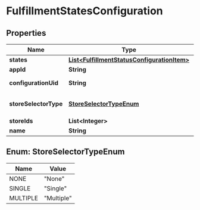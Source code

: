 
# FulfillmentStatesConfiguration

## Properties
Name | Type | Description | Notes
------------ | ------------- | ------------- | -------------
**states** | [**List&lt;FulfillmentStatusConfigurationItem&gt;**](FulfillmentStatusConfigurationItem.md) | States |  [optional]
**appId** | **String** | AppId |  [optional]
**configurationUid** | **String** | Configuration Uid |  [optional]
**storeSelectorType** | [**StoreSelectorTypeEnum**](#StoreSelectorTypeEnum) | Store Selector Type |  [optional]
**storeIds** | **List&lt;Integer&gt;** | Store Ids |  [optional]
**name** | **String** | Name |  [optional]


<a name="StoreSelectorTypeEnum"></a>
## Enum: StoreSelectorTypeEnum
Name | Value
---- | -----
NONE | &quot;None&quot;
SINGLE | &quot;Single&quot;
MULTIPLE | &quot;Multiple&quot;



